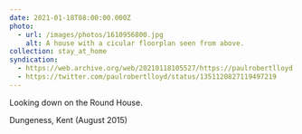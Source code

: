 ```yaml
---
date: 2021-01-18T08:00:00.000Z
photo:
  - url: /images/photos/1610956800.jpg
    alt: A house with a cicular floorplan seen from above.
collection: stay_at_home
syndication:
  - https://web.archive.org/web/20210118105527/https://paulrobertlloyd.com/photos/1610956800/
  - https://twitter.com/paulrobertlloyd/status/1351120827119497219
---
```

Looking down on the Round House.

Dungeness, Kent (August 2015)
